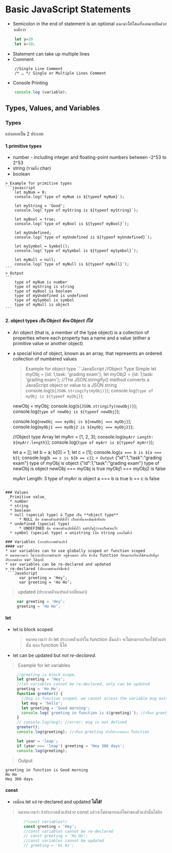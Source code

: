 # Basic JavaScript Statements
* Semicolon in the end of statement is an optional 
    _แนะนำให้ใสเครื่องหมายปิดด้วยจะดีกว่า_
```javascript
    let y=20
    let x=10; 
```
* Statement can take up multiple lines
* Comment
```
    //Single Line Comment
    /* … */ Single or Multiple Lines Comment
```
* Console Printing
```javascript
    console.log (variable);
```
## Types, Values, and Variables
### Types
   แบ่งออกเป็น 2 ประเภท
#### 1.primitive types
   * number - including integer and floating-point numbers between -2^53 to 2^53
   * string (รวมถึง char)
   * boolean 
    
    > Example for primitive types
    ```javascript
        let myNum = 0;
        console.log(`type of myNum is ${typeof myNum}`);

        let myString = 'Good';
        console.log(`type of myString is ${typeof myString}`);

        let myBool = true;
        console.log(`type of myBool is ${typeof myBool}`);

        let myUndefined;
        console.log(`type of myUndefined is ${typeof myUndefined}`);

        let mySymbol = Symbol();
        console.log(`type of mySymbol is ${typeof mySymbol}`);

        let myNull = null;
        console.log(`type of myNull is ${typeof myNull}`);
    ```
    > Output
    ```
        type of myNum is number
        type of myString is string
        type of myBool is boolean
        type of myUndefined is undefined
        type of mySymbol is symbol
        type of myNull is object
    ```
#### 2. object types  _เป็น Object ซ้อน Object ก็ได้_
   * An object (that is, a member of the type object) is a collection of properties where each property has a name and a value (either a primitive value or another object)
   * a special kind of object, known as an array, that represents an ordered collection of numbered values
       > Example for object type
    ```JavaScript
        //Object Type Simple
        let myObj = {id: 1,task: 'grading exam'};
        let myObj2 = {id: 1,task: 'grading exam'};
        //The JSON.stringify() method converts a JavaScript object or value to a JSON string
        console.log(`${JSON.stringify(myObj)}`);
        console.log(`type of myObj is ${typeof myObj}`);

        newObj = myObj;
        console.log(`${JSON.stringify(newObj)}`);
        console.log(`type of newObj is ${typeof newObj}`);

        console.log(`newObj === myObj is ${newObj === myObj}`);
        console.log(`myObj1 === myObj2 is ${myObj === myObj2}`);
        
        //Object type Array
        let myArr = [1, 2, 3];
        console.log(`myArr Length: ${myArr.length}`);
        console.log(`type of myArr is ${typeof myArr}`);
        
        let a = [];
        let b = a;
        b[0] = 1;
        let c = [1];
        console.log(`a === b is ${a === b}`);
        console.log(`b == c is ${b == c}`);
    ```
    > Output
    ```
        {"id":1,"task":"grading exam"}
        type of myObj is object
        {"id":1,"task":"grading exam"}
        type of newObj is object
        newObj === myObj is true
        myObj1 === myObj2 is false
        
        myArr Length: 3
        type of myArr is object
        a === b is true
        b == c is false
  ```

### Values
   _Primitive value_
    * number
    * string
    * boolean
    * null (special type) มี Type เป็น **object type** 
        * NULL คือ ค่าของตัวแปรที่ตั้งไว้ เก็บค่าอื่นจะเพิ่มเข้าทีหลัง
    * undefined (special type) 
        * UNDEFINED คือ ค่าของตัวแปรที่ตั้งไว้ แต่ยังไม่รู้ว่าจะเก็บค่าอะไร
    * symbol (special type) = unistring (คือ string แบบไม่ซ้ำ)
    
### Variables (การประกาศตัวแปร)
#### var
* var variables can to use globally scoped or function scoped 
  > หมายความว่า ไม่ว่าจะประกาศตัวแปร อยู่ข้างนอก หรือ ข้างใน function ก็สามารถเรียกใช้ตัวแปรที่ถูกประกาศด้วย var ได้ทุกที่
* var variables can be re-declared and updated
> re-declared (ประกาศตัวแปรชื่อซ้ำ)
   ```JavaScript
        var greeting = 'Hey’;
        var greeting = 'Ho Ho’;
   ```
> updated (ประกาศตัวเแปรแล้วเปลี่ยนค่า)
   ```JavaScript
        var greeting = 'Hey’;
        greeting = 'Ho Ho’;
   ```
#### let
* let is block scoped
    > หมายความว่า ถ้า let ประกาศตัวแปรใน function นั้นแล้ว จะไม่สามารถเรียกใช้ตัวแปรนั้น นอก function นี้ได้
* let can be updated but *not re-declared.*
> Example for let variables
   ```JavaScript
        //greeting is block scope,
        let greeting = 'Hey';
        //let variables cannot be re-declared, only can be updated
        greeting = 'Ho Ho';
        function greeter() {
          //msg is function scoped, we cannot access the variable msg outside of a function
          let msg = 'hello';
          let greeting = 'Good morning';
          console.log(`greeting in function is ${greeting}`); //ปริ้นท์ greeting ตัวที่ประกาศใน function
        }
        // console.log(msg); //error: msg is not defined
        greeter();
        console.log(greeting); //ปริ้นท์ greeting ตัวที่ประกาศนอก function

        let year = 'leap';
        if (year === 'leap') greeting = 'Hey 366 days';
        console.log(greeting);
   ```
> Output
   ```
   greeting in function is Good morning 
   Ho Ho 
   Hey 366 days
   ```
#### const
* เหมือน let แต่ re-declared and updated **ไม่ได้!**
> หมายความว่า ถ้าประกาศตัวแปรด้วย const แล้วจะไม่สามารถแก้ไขค่าของตัวแปรนั้นได้อีก
```JavaScript
        /*const variables*/
        const greeting = 'Hey';
        //const variables cannot be re-declared
        // const greeting = 'Ho Ho';
        //const variables cannot be updated
        // greeting = 'Hi Hi';
```
